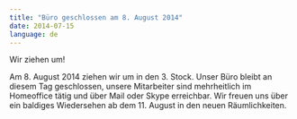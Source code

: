 ```yaml
---
title: "Büro geschlossen am 8. August 2014"
date: 2014-07-15
language: de
---
```


Wir ziehen um! 

Am 8. August 2014 ziehen wir um in den 3. Stock. Unser Büro bleibt an diesem Tag geschlossen, unsere Mitarbeiter sind mehrheitlich im Homeoffice tätig und über Mail oder Skype erreichbar. Wir freuen uns über ein baldiges Wiedersehen ab dem 11. August in den neuen Räumlichkeiten.
